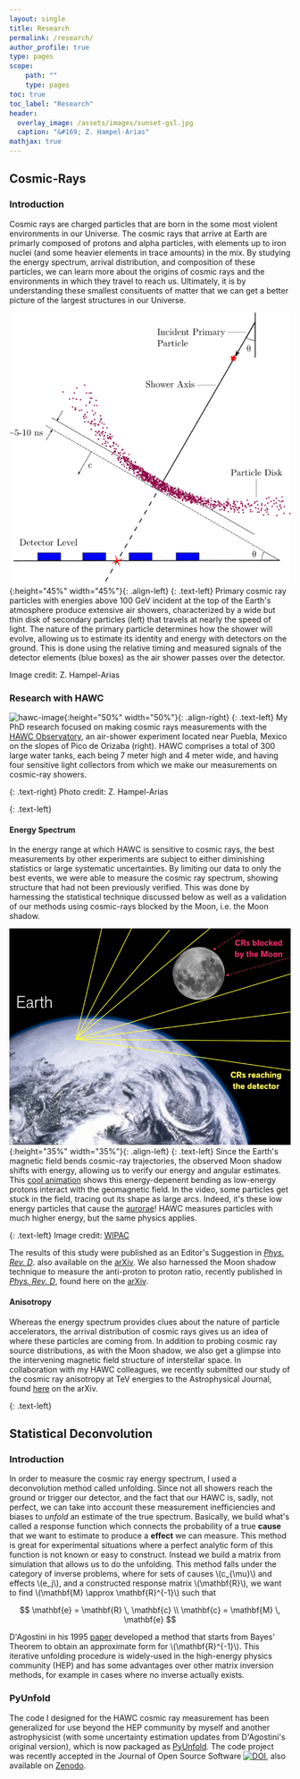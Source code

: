 ```yaml
---
layout: single
title: Research
permalink: /research/
author_profile: true
type: pages
scope:
    path: ""
    type: pages
toc: true
toc_label: "Research"
header:
  overlay_image: /assets/images/sunset-gsl.jpg
  caption: "&#169; Z. Hampel-Arias"
mathjax: true
---
```


## Cosmic-Rays

### Introduction
Cosmic rays are charged particles that are born in the some most violent environments in our Universe. 
The cosmic rays that arrive at Earth are primarly composed of protons and alpha particles, with elements up to iron nuclei 
(and some heavier elements in trace amounts) in the mix.
By studying the energy spectrum, arrival distribution, and composition of these particles, we can learn more about
the origins of cosmic rays and the environments in which they travel to reach us.
Ultimately, it is by understanding these smallest consituents of matter that we can get a better picture of the largest structures in our Universe.

![shower-image](/assets/images/extensive_air_shower.png){:height="45%" width="45%"}{: .align-left}
{: .text-left}
Primary cosmic ray particles with energies above 100 GeV incident at the top of 
the Earth's atmosphere produce extensive air showers, characterized by a 
wide but thin disk of secondary particles (left) that travels at nearly the speed of light.
The nature of the primary particle determines how the shower will evolve,
allowing us to estimate its identity and energy with detectors on the ground. 
This is done using the relative timing and measured signals of the detector elements
(blue boxes) as the air shower passes over the detector.

Image credit: Z. Hampel-Arias

### Research with HAWC
![hawc-image](/assets/images/HAWC_Photo.jpg){:height="50%" width="50%"}{: .align-right}
{: .text-left}
My PhD research focused on making cosmic rays measurements with the [HAWC Observatory](https://www.hawc-observatory.org/),
an air-shower experiment located near Puebla, Mexico on the slopes of Pico de Orizaba (right).
HAWC comprises a total of 300 large water tanks, each being 7 meter high and 4 meter wide,
and having four sensitive light collectors from which we make our measurements on cosmic-ray showers.

{: .text-right}
Photo credit: Z. Hampel-Arias


{: .text-left}
#### Energy Spectrum
In the energy range at which HAWC is sensitive to cosmic rays, the best measurements by other 
experiments are subject to either diminishing statistics or large systematic uncertainties.
By limiting our data to only the best events, we were able to measure the cosmic ray spectrum,
showing structure that had not been previously verified.
This was done by harnessing the statistical technique discussed below as well as a validation 
of our methods using cosmic-rays blocked by the Moon, i.e. the Moon shadow.

![moon-shadow-image](/assets/images/moon_shadow_illustration.png){:height="35%" width="35%"}{: .align-left}
{: .text-left}
Since the Earth's magnetic field bends cosmic-ray trajectories, the observed Moon shadow shifts 
with energy, allowing us to verify our energy and angular estimates.
This [cool animation](https://youtu.be/M-hRWb5rqL8) shows this energy-depenent bending as low-energy 
protons interact with the geomagnetic field.
In the video, some particles get stuck in the field, tracing out its shape as large arcs.
Indeed, it's these low energy particles that cause the [aurorae](https://en.wikipedia.org/wiki/Aurora)!
HAWC measures particles with much higher energy, but the same physics applies.

{: .text-left}
Image credit: [WIPAC](https://hawc.wipac.wisc.edu/hawc/science)

The results of this study were published as an Editor's Suggestion in 
*[Phys. Rev. D](https://journals.aps.org/prd/abstract/10.1103/PhysRevD.96.122001)*. 
also available on the [arXiv](https://arxiv.org/abs/1710.00890).
We also harnessed the Moon shadow technique to measure the anti-proton to proton ratio, recently published 
in *[Phys. Rev. D](https://journals.aps.org/prd/abstract/10.1103/PhysRevD.97.102005)*,
found here on the [arXiv](https://arxiv.org/abs/1802.08913).

#### Anisotropy
Whereas the energy spectrum provides clues about the nature of particle accelerators, the arrival
distribution of cosmic rays gives us an idea of where these particles are coming from.
In addition to probing cosmic ray source distributions, as with the Moon shadow, we also get a glimpse
into the intervening magnetic field structure of interstellar space.
In collaboration with my HAWC colleagues, we recently submitted our study of the cosmic ray anisotropy
at TeV energies to the Astrophysical Journal, found [here](https://arxiv.org/abs/1805.01847) on the arXiv. 




{: .text-left}


## Statistical Deconvolution

### Introduction
In order to measure the cosmic ray energy spectrum, I used a deconvolution method called unfolding.
Since not all showers reach the ground or trigger our detector, and the fact that our HAWC is, sadly,
not perfect, we can take into account these measurement inefficiencies and biases to *unfold* an 
estimate of the true spectrum.
Basically, we build what's called a response function which connects the probability of a true **cause**
that we want to estimate to produce a **effect** we can measure.
This method is great for experimental situations where a perfect analytic form of this function is not
known or easy to construct.
Instead we build a matrix from simulation that allows us to do the unfolding.
This method falls under the category of inverse problems, where for sets of causes \\(c_{\mu}\\) and effects \\(e_j\\),
and a constructed response matrix \\(\mathbf{R}\\), we want to find \\(\mathbf{M} \approx \mathbf{R}^{-1}\\) such that

$$
\mathbf{e} = \mathbf{R} \, \mathbf{c} \\
\mathbf{c} = \mathbf{M} \, \mathbf{e}
$$

D'Agostini in his 1995 [paper](https://www.sciencedirect.com/science/article/pii/016890029500274X)
developed a method that starts from Bayes' Theorem to obtain an approximate form for \\(\mathbf{R}^{-1}\\).
This iterative unfolding procedure is widely-used in the high-energy physics community (HEP) and 
has some advantages over other matrix inversion methods, for example in cases where no inverse actually exists.

### PyUnfold
The code I designed for the HAWC cosmic ray measurement has been generalized for use beyond the HEP community 
by myself and another astrophysicist (with some uncertainty estimation updates from D'Agostini's original version),
which is now packaged as [PyUnfold](https://jrbourbeau.github.io/pyunfold/index.html).
The code project was recently accepted in the Journal of Open Source Software
[![DOI](http://joss.theoj.org/papers/10.21105/joss.00741/status.svg)](https://doi.org/10.21105/joss.00741),
also available on [Zenodo](https://zenodo.org/record/1258211).
